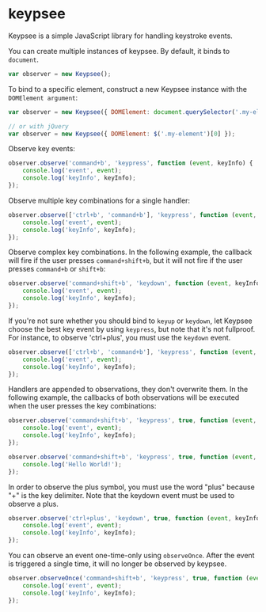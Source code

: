 # keypsee
Keypsee is a simple JavaScript library for handling keystroke events.

You can create multiple instances of keypsee. By default, it binds to ``document``.
```JavaScript
var observer = new Keypsee();
```

To bind to a specific element, construct a new Keypsee instance with the ``DOMElement argument``:
```JavaScript
var observer = new Keypsee({ DOMElement: document.querySelector('.my-element') });

// or with jQuery
var observer = new Keypsee({ DOMElement: $('.my-element')[0] });
```

Observe key events:
```JavaScript
observer.observe('command+b', 'keypress', function (event, keyInfo) {
    console.log('event', event);
    console.log('keyInfo', keyInfo);
});
```

Observe multiple key combinations for a single handler:
```JavaScript
observer.observe(['ctrl+b', 'command+b'], 'keypress', function (event, keyInfo) {
    console.log('event', event);
    console.log('keyInfo', keyInfo);
});
```

Observe complex key combinations. In the following example, the callback will fire
if the user presses ``command+shift+b``, but it will not fire if the user presses
``command+b`` or ``shift+b``:
```JavaScript
observer.observe('command+shift+b', 'keydown', function (event, keyInfo) {
    console.log('event', event);
    console.log('keyInfo', keyInfo);
});
```

If you're not sure whether you should bind to ``keyup`` or ``keydown``, let Keypsee
choose the best key event by using ``keypress``, but note that it's not fullproof. For
instance, to observe 'ctrl+plus', you must use the ``keydown`` event.
```JavaScript
observer.observe(['ctrl+b', 'command+b'], 'keypress', function (event, keyInfo) {
    console.log('event', event);
    console.log('keyInfo', keyInfo);
});
```

Handlers are appended to observations, they don't overwrite them. In the following example,
the callbacks of both observations will be executed when the user presses the key combinations:
```JavaScript
observer.observe('command+shift+b', 'keypress', true, function (event, keyInfo) {
    console.log('event', event);
    console.log('keyInfo', keyInfo);
});

observer.observe('command+shift+b', 'keypress', true, function (event, keyInfo) {
    console.log('Hello World!');
});
```

In order to observe the plus symbol, you must use the word "plus" because "+" is the
key delimiter. Note that the keydown event must be used to observe a plus.
```JavaScript
observer.observe('ctrl+plus', 'keydown', true, function (event, keyInfo) {
    console.log('event', event);
    console.log('keyInfo', keyInfo);
});
```

You can observe an event one-time-only using ``observeOnce``. After the event is triggered
a single time, it will no longer be observed by keypsee.
```JavaScript
observer.observeOnce('command+shift+b', 'keypress', true, function (event, keyInfo) {
    console.log('event', event);
    console.log('keyInfo', keyInfo);
});
```
